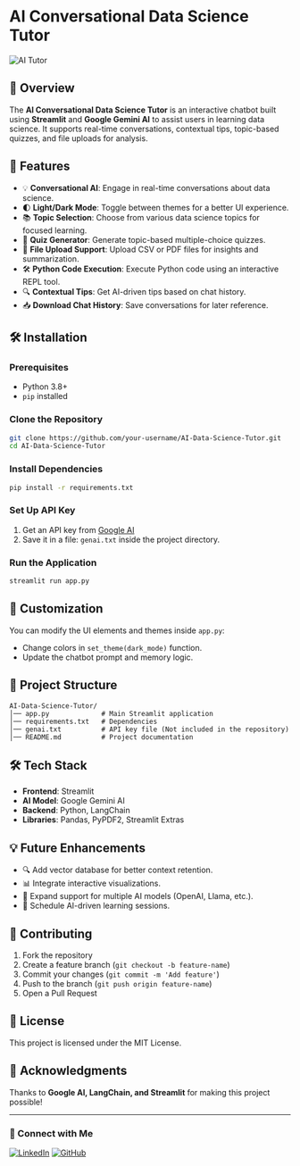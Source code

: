 # AI Conversational Data Science Tutor

![AI Tutor](https://cdn-icons-png.flaticon.com/512/2721/2721260.png)

## 📌 Overview
The **AI Conversational Data Science Tutor** is an interactive chatbot built using **Streamlit** and **Google Gemini AI** to assist users in learning data science. It supports real-time conversations, contextual tips, topic-based quizzes, and file uploads for analysis.

## 🚀 Features
- 💡 **Conversational AI**: Engage in real-time conversations about data science.
- 🌓 **Light/Dark Mode**: Toggle between themes for a better UI experience.
- 📚 **Topic Selection**: Choose from various data science topics for focused learning.
- 🧠 **Quiz Generator**: Generate topic-based multiple-choice quizzes.
- 📂 **File Upload Support**: Upload CSV or PDF files for insights and summarization.
- 🛠 **Python Code Execution**: Execute Python code using an interactive REPL tool.
- 🔍 **Contextual Tips**: Get AI-driven tips based on chat history.
- 📥 **Download Chat History**: Save conversations for later reference.

## 🛠️ Installation
### Prerequisites
- Python 3.8+
- `pip` installed

### Clone the Repository
```sh
git clone https://github.com/your-username/AI-Data-Science-Tutor.git
cd AI-Data-Science-Tutor
```

### Install Dependencies
```sh
pip install -r requirements.txt
```

### Set Up API Key
1. Get an API key from [Google AI](https://ai.google.dev/)
2. Save it in a file: `genai.txt` inside the project directory.

### Run the Application
```sh
streamlit run app.py
```

## 🎨 Customization
You can modify the UI elements and themes inside `app.py`:
- Change colors in `set_theme(dark_mode)` function.
- Update the chatbot prompt and memory logic.

## 📂 Project Structure
```
AI-Data-Science-Tutor/
│── app.py             # Main Streamlit application
│── requirements.txt   # Dependencies
│── genai.txt          # API key file (Not included in the repository)
│── README.md          # Project documentation
```

## 🛠️ Tech Stack
- **Frontend**: Streamlit
- **AI Model**: Google Gemini AI
- **Backend**: Python, LangChain
- **Libraries**: Pandas, PyPDF2, Streamlit Extras

## 💡 Future Enhancements
- 🔍 Add vector database for better context retention.
- 📊 Integrate interactive visualizations.
- 🤖 Expand support for multiple AI models (OpenAI, Llama, etc.).
- 📅 Schedule AI-driven learning sessions.

## 🤝 Contributing
1. Fork the repository
2. Create a feature branch (`git checkout -b feature-name`)
3. Commit your changes (`git commit -m 'Add feature'`)
4. Push to the branch (`git push origin feature-name`)
5. Open a Pull Request

## 📜 License
This project is licensed under the MIT License.

## 🎉 Acknowledgments
Thanks to **Google AI, LangChain, and Streamlit** for making this project possible!

---
### 🔗 Connect with Me
[![LinkedIn](https://img.shields.io/badge/LinkedIn-Profile-blue)](https://www.linkedin.com/in/your-profile/)  [![GitHub](https://img.shields.io/badge/GitHub-Repo-black)](https://github.com/your-username/)

